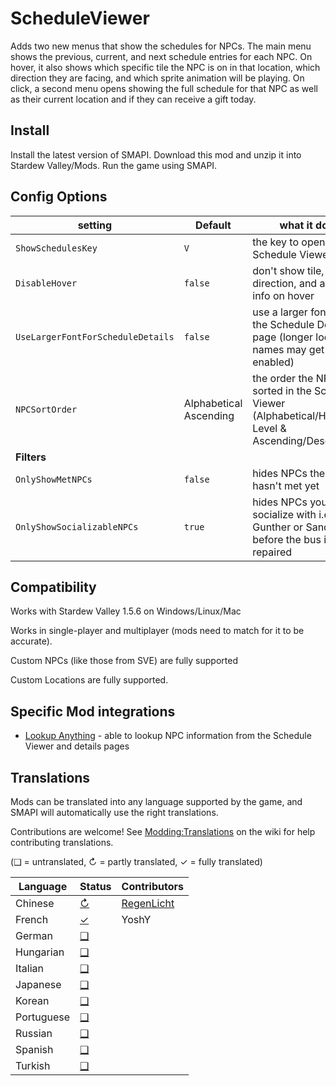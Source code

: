 # ScheduleViewer
Adds two new menus that show the schedules for NPCs. The main menu shows the previous, current, and next schedule entries for each NPC. On hover, it also shows which specific tile the NPC is on in that location, which direction they are facing, and which sprite animation will be playing. On click, a second menu opens showing the full schedule for that NPC as well as their current location and if they can receive a gift today.

## Install
Install the latest version of SMAPI.
Download this mod and unzip it into Stardew Valley/Mods.
Run the game using SMAPI.

## Config Options
| setting                           | Default                | what it does                                                                                           |
|-----------------------------------|------------------------|--------------------------------------------------------------------------------------------------------|
| `ShowSchedulesKey`                | `V`                    | the key to open the Schedule Viewer                                                                    |
| `DisableHover`                    | `false`                | don't show tile, facing direction, and animation info on hover                                         |
| `UseLargerFontForScheduleDetails` | `false`                | use a larger font size on the Schedule Details page (longer location names may get cut off if enabled) |
| `NPCSortOrder`                    | Alphabetical Ascending | the order the NPCs are sorted in the Schedule Viewer (Alphabetical/Heart Level & Ascending/Descending) |
| **Filters**                                                                                                                                                         |
| `OnlyShowMetNPCs`                 | `false`                | hides NPCs the farmer hasn't met yet                                                                   |
| `OnlyShowSocializableNPCs`        | `true`                 | hides NPCs you can't socialize with i.e. Gunther or Sandy before the bus is repaired                   |

## Compatibility
Works with Stardew Valley 1.5.6 on Windows/Linux/Mac

Works in single-player and multiplayer (mods need to match for it to be accurate).

Custom NPCs (like those from SVE) are fully supported

Custom Locations are fully supported.

## Specific Mod integrations
 * [Lookup Anything](https://www.nexusmods.com/stardewvalley/mods/541) - able to lookup NPC information from the Schedule Viewer and details pages

## Translations
<!--

    This section is auto-generated using a script, there's no need to edit it manually.
    https://github.com/Pathoschild/StardewScripts/tree/main/create-translation-summary

-->
Mods can be translated into any language supported by the game, and SMAPI will automatically
use the right translations.

Contributions are welcome! See [Modding:Translations](https://stardewvalleywiki.com/Modding:Translations)
on the wiki for help contributing translations.

(❑ = untranslated, ↻ = partly translated, ✓ = fully translated)

Language   | Status                            | Contributors
-----------|-----------------------------------|--------------------------------------------------------
Chinese    | [↻](ScheduleViewer/i18n/zh.json) | [RegenLicht](https://www.nexusmods.com/users/102031818) 
French     | [✓](ScheduleViewer/i18n/fr.json) | YoshY
German     | [❑](ScheduleViewer/i18n) | &nbsp;
Hungarian  | [❑](ScheduleViewer/i18n) | &nbsp;
Italian    | [❑](ScheduleViewer/i18n) | &nbsp;
Japanese   | [❑](ScheduleViewer/i18n) | &nbsp;
Korean     | [❑](ScheduleViewer/i18n) | &nbsp;
Portuguese | [❑](ScheduleViewer/i18n) | &nbsp;
Russian    | [❑](ScheduleViewer/i18n) | &nbsp;
Spanish    | [❑](ScheduleViewer/i18n) | &nbsp;
Turkish    | [❑](ScheduleViewer/i18n) | &nbsp;
